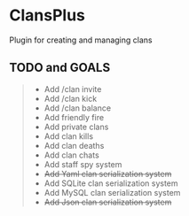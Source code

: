 # ClansPlus
Plugin for creating and managing clans


## TODO and GOALS


> * Add /clan invite
> * Add /clan kick
> * Add /clan balance
> * Add friendly fire
> * Add private clans
> * Add clan kills
> * Add clan deaths
> * Add clan chats
> * Add staff spy system
> * ~~Add Yaml clan serialization system~~
> * Add SQLite clan serialization system
> * Add MySQL clan serialization system
> * ~~Add Json clan serialization system~~
